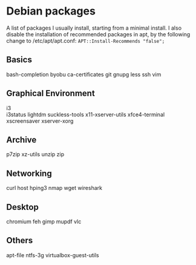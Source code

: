 # Debian packages
A list of packages I usually install, starting from a minimal install. I also
disable the installation of recommended packages in apt, by the following change
to /etc/apt/apt.conf:
`APT::Install-Recommends "false";`

## Basics
bash-completion
byobu
ca-certificates
git
gnupg
less
ssh
vim

## Graphical Environment
i3	
i3status
lightdm
suckless-tools
x11-xserver-utils
xfce4-terminal
xscreensaver
xserver-xorg

## Archive
p7zip
xz-utils
unzip
zip

## Networking
curl
host
hping3
nmap
wget
wireshark

## Desktop
chromium
feh
gimp
mupdf
vlc

## Others
apt-file
ntfs-3g
virtualbox-guest-utils
